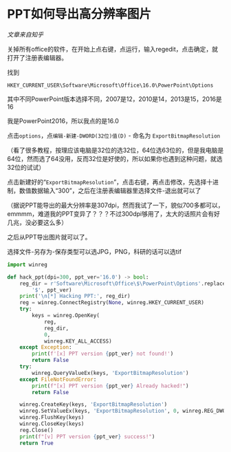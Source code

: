 # PPT如何导出高分辨率图片

*文章来自知乎*

关掉所有office的软件，在开始上点右键，点运行，输入regedit，点击确定，就打开了注册表编辑器。

找到

```
HKEY_CURRENT_USER\Software\Microsoft\Office\16.0\PowerPoint\Options
```

其中不同PowerPoint版本选择不同，2007是12，2010是14，2013是15，2016是16

我是PowerPoint2016，所以我点的是16.0

点击`options`，点`编辑-新建-DWORD(32位)值(D)` - 命名为 `ExportBitmapResolution`

（看了很多教程，按理应该电脑是32位的选32位，64位选63位的，但是我电脑是64位，然而选了64没用，反而32位是好使的，所以如果你也遇到这种问题，就选32位的试试）

点击新建好的“`ExportBitmapResolution`”，点击右键，再点击修改，先选择十进制，数值数据输入“300”，之后在注册表编辑器里选择文件-退出就可以了

（据说PPT能导出的最大分辨率是307dpi，然而我试了一下，貌似700多都可以，emmmm，难道我的PPT变异了？？？不过300dpi够用了，太大的话照片会有好几兆，没必要这么多）

之后从PPT导出图片就可以了。

选择文件-另存为-保存类型可以选JPG，PNG，科研的话可以选tif

```python
import winreg

def hack_ppt(dpi=300, ppt_ver='16.0') -> bool:
    reg_dir = r'Software\Microsoft\Office\$\PowerPoint\Options'.replace(
        '$', ppt_ver)
    print('\n[*] Hacking PPT:', reg_dir)
    reg = winreg.ConnectRegistry(None, winreg.HKEY_CURRENT_USER)
    try:
        keys = winreg.OpenKey(
            reg,
            reg_dir,
            0,
            winreg.KEY_ALL_ACCESS)
    except Exception:
        print(f'[x] PPT version {ppt_ver} not found!')
        return False
    try:
        winreg.QueryValueEx(keys, 'ExportBitmapResolution')
    except FileNotFoundError:
        print(f"[x] PPT version {ppt_ver} Already hacked!")
        return False

    winreg.CreateKey(keys, 'ExportBitmapResolution')
    winreg.SetValueEx(keys, 'ExportBitmapResolution', 0, winreg.REG_DWORD, dpi)
    winreg.FlushKey(keys)
    winreg.CloseKey(keys)
    reg.Close()
    print(f"[v] PPT version {ppt_ver} success!")
    return True
```

